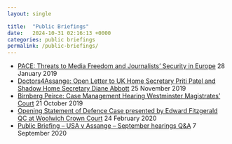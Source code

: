 ```yaml
---
layout: single

title:  "Public Briefings"
date:   2024-10-31 02:16:13 +0000
categories: public briefings
permalink: /public-briefings/
---
```

<ul><li><a href="https://bridgesforfreedom.media/wp-content/uploads/2020/01/ThreatstoMediaFreedomandJournalistsSecurityinEurope.pdf">PACE: Threats to Media Freedom and Journalists’ Security in Europe</a> 28 January 2019</li><li><a href="https://bridgesforfreedom.media/wp-content/uploads/2019/11/Letter_from_medical_doctors_re_Mr_Julian_Assange_22_Nov_2019_EMBARGO_TILL_MIDNIGHT_NOVEMBER_24.pdf">Doctors4Assange: Open Letter to UK Home Secretary Priti Patel and Shadow Home Secretary Diane Abbott</a> 25 November 2019</li><li><a href="https://bridgesforfreedom.media/wp-content/uploads/2019/10/BirnbergPeirceSummary21Oct.pdf">Birnberg Peirce: Case Management Hearing Westminster Magistrates’ Court</a> 21 October 2019</li><li><a href="https://bridgesforfreedom.media/wp-content/uploads/2020/02/JA-Defence-Opening-v8.pdf">Opening Statement of Defence Case presented by Edward Fitzgerald QC at Woolwich Crown Court</a> 24 February 2020</li><li><a href="https://bridgesforfreedom.media/wp-content/uploads/2020/09/PublicSeptemberQA.pdf">Public Briefing – USA v Assange – September hearings Q&amp;A</a> 7 September 2020</li></ul>